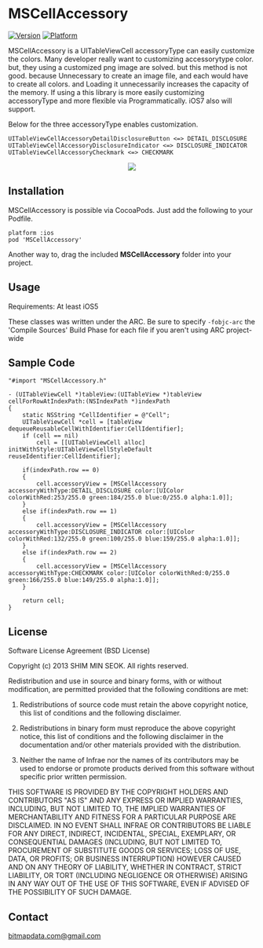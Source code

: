 MSCellAccessory
============

[![Version](http://cocoapod-badges.herokuapp.com/v/MSCellAccessory/badge.png)](http://cocoapod-badges.herokuapp.com/v/MSCellAccessory/badge.png)
[![Platform](http://cocoapod-badges.herokuapp.com/p/MSCellAccessory/badge.png)](http://cocoapod-badges.herokuapp.com/p/MSCellAccessory/badge.png)


MSCellAccessory is a UITableViewCell accessoryType can easily customize the colors. Many developer really want to customizing accessorytype color. but, they using a customized png image are solved. but this method is not good. because Unnecessary to create an image file, and each would have to create all colors. and Loading it unnecessarily increases the capacity of the memory. If using a this library is more easily customizing accessoryType and more flexible via Programmatically. iOS7 also will support.

Below for the three accessoryType enables customization.

    UITableViewCellAccessoryDetailDisclosureButton <=> DETAIL_DISCLOSURE
    UITableViewCellAccessoryDisclosureIndicator <=> DISCLOSURE_INDICATOR
    UITableViewCellAccessoryCheckmark <=> CHECKMARK

<p align="center" >
<img src="https://raw.github.com/bitmapdata/MSCellAccessory/master/MSCellAccessoryDemo/ScreenShot.png">
</p>

## Installation ##

MSCellAccessory is possible via CocoaPods. Just add the following to your Podfile.

    platform :ios
    pod 'MSCellAccessory'

Another way to, drag the included <b>MSCellAccessory</b> folder into your project.

## Usage ##

Requirements: At least iOS5

These classes was written under the ARC. Be sure to specify `-fobjc-arc` the 'Compile Sources' Build Phase for each file if you aren't using ARC project-wide

## Sample Code ##

    "#import "MSCellAccessory.h"

    - (UITableViewCell *)tableView:(UITableView *)tableView cellForRowAtIndexPath:(NSIndexPath *)indexPath
    {
        static NSString *CellIdentifier = @"Cell";
        UITableViewCell *cell = [tableView dequeueReusableCellWithIdentifier:CellIdentifier];
        if (cell == nil)
            cell = [[UITableViewCell alloc] initWithStyle:UITableViewCellStyleDefault reuseIdentifier:CellIdentifier];
        
        if(indexPath.row == 0)
        {
            cell.accessoryView = [MSCellAccessory accessoryWithType:DETAIL_DISCLOSURE color:[UIColor colorWithRed:253/255.0 green:184/255.0 blue:0/255.0 alpha:1.0]];
        }
        else if(indexPath.row == 1)
        {
            cell.accessoryView = [MSCellAccessory accessoryWithType:DISCLOSURE_INDICATOR color:[UIColor colorWithRed:132/255.0 green:100/255.0 blue:159/255.0 alpha:1.0]];
        }
        else if(indexPath.row == 2)
        {
            cell.accessoryView = [MSCellAccessory accessoryWithType:CHECKMARK color:[UIColor colorWithRed:0/255.0 green:166/255.0 blue:149/255.0 alpha:1.0]];
        }
        
        return cell;
    }


## License ##

Software License Agreement (BSD License)

Copyright (c) 2013 SHIM MIN SEOK. All rights reserved.

Redistribution and use in source and binary forms, with or without
modification, are permitted provided that the following conditions are met:

  1. Redistributions of source code must retain the above copyright
     notice, this list of conditions and the following disclaimer.
   
  2. Redistributions in binary form must reproduce the above copyright
     notice, this list of conditions and the following disclaimer in
     the documentation and/or other materials provided with the
     distribution.

  3. Neither the name of Infrae nor the names of its contributors may
     be used to endorse or promote products derived from this software
     without specific prior written permission.

THIS SOFTWARE IS PROVIDED BY THE COPYRIGHT HOLDERS AND CONTRIBUTORS
"AS IS" AND ANY EXPRESS OR IMPLIED WARRANTIES, INCLUDING, BUT NOT
LIMITED TO, THE IMPLIED WARRANTIES OF MERCHANTABILITY AND FITNESS FOR
A PARTICULAR PURPOSE ARE DISCLAIMED. IN NO EVENT SHALL INFRAE OR
CONTRIBUTORS BE LIABLE FOR ANY DIRECT, INDIRECT, INCIDENTAL, SPECIAL,
EXEMPLARY, OR CONSEQUENTIAL DAMAGES (INCLUDING, BUT NOT LIMITED TO,
PROCUREMENT OF SUBSTITUTE GOODS OR SERVICES; LOSS OF USE, DATA, OR
PROFITS; OR BUSINESS INTERRUPTION) HOWEVER CAUSED AND ON ANY THEORY OF
LIABILITY, WHETHER IN CONTRACT, STRICT LIABILITY, OR TORT (INCLUDING
NEGLIGENCE OR OTHERWISE) ARISING IN ANY WAY OUT OF THE USE OF THIS
SOFTWARE, EVEN IF ADVISED OF THE POSSIBILITY OF SUCH DAMAGE.

## Contact ##

bitmapdata.com@gmail.com
